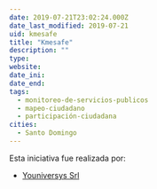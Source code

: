 ```yaml
---
date: 2019-07-21T23:02:24.000Z
date_last_modified: 2019-07-21
uid: kmesafe
title: "Kmesafe"
description: ""
type: 
website: 
date_ini: 
date_end: 
tags:
  - monitoreo-de-servicios-publicos
  - mapeo-ciudadano
  - participación-ciudadana
cities: 
  - Santo Domingo
---
```


Esta iniciativa fue realizada por:

- [Youniversys Srl](/organizaciones/youniversys-srl)
